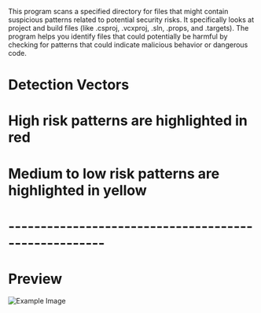 This program scans a specified directory for files that might contain suspicious patterns related to potential security risks. 
It specifically looks at project and build files (like .csproj, .vcxproj, .sln, .props, and .targets). 
The program helps you identify files that could potentially be harmful by checking for patterns that could indicate malicious behavior or dangerous code.

# Detection Vectors

# High risk patterns are highlighted in red

# Medium to low risk patterns are highlighted in yellow

# -----------------------------------------------------

# Preview

![Example Image](https://cdn.discordapp.com/attachments/821489913844203522/1265461810719359076/image.png?ex=66a198a6&is=66a04726&hm=9a3b8340cb8d870307ff49e8a5917c749f65a038600ebdd9d1da74f92055907c&)

